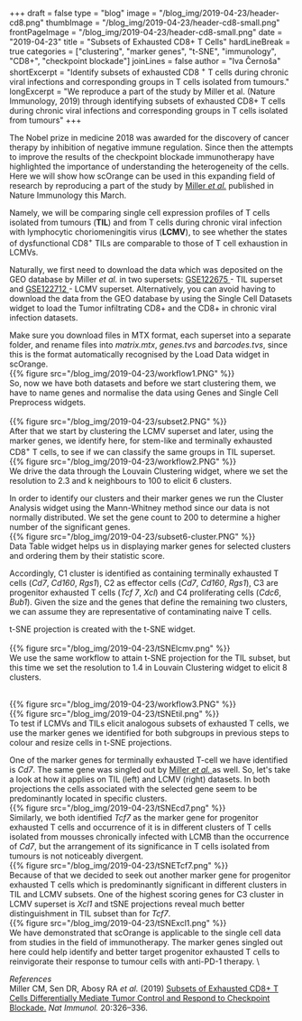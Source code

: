 ﻿+++
draft = false
type = "blog"
image = "/blog_img/2019-04-23/header-cd8.png"
thumbImage = "/blog_img/2019-04-23/header-cd8-small.png"
frontPageImage = "/blog_img/2019-04-23/header-cd8-small.png"
date = "2019-04-23" 
title = "Subsets of Exhausted CD8+ T Cells" 
hardLineBreak = true 
categories = ["clustering", "marker genes", "t-SNE", "immunology", "CD8+", "checkpoint blockade"]
joinLines = false
author = "Iva Černoša"
shortExcerpt = "Identify subsets of exhausted CD8 <sup>+</sup> T cells during chronic viral infections and corresponding groups in T cells isolated from tumours." 
longExcerpt = "We reproduce a part of the study by Miller et al. (Nature Immunology, 2019) through identifying subsets of exhausted CD8+ T cells during chronic viral infections and corresponding groups in T cells isolated from tumours" 
+++


The Nobel prize in medicine 2018 was awarded for the discovery of cancer therapy by inhibition of negative immune regulation. Since then the attempts to improve the results of the checkpoint blockade immunotherapy have highlighted the importance of understanding the heterogeneity of the cells. Here we will show how scOrange can be used in this expanding field of research by reproducing a part of the study by <a href="https://www.nature.com/articles/s41590-019-0312-6"> Miller <i>et al.</i></a> published in Nature Immunology this March.  

Namely, we will be comparing single cell expression profiles of T cells isolated from tumours (<b>TIL</b>) and from T cells during chronic viral infection with lymphocytic choriomeningitis virus (<b>LCMV</b>), to see whether the states of dysfunctional CD8<sup>+</sup> TILs are comparable to those of T cell exhaustion in LCMVs. 

Naturally, we first need to download the data which was deposited on the GEO database by Miller <i>et al.</i> in two supersets: <a href="https://www.ncbi.nlm.nih.gov/geo/query/acc.cgi?acc=GSE122675"> GSE122675 </a>  - TIL superset and <a href="https://www.ncbi.nlm.nih.gov/geo/query/acc.cgi?acc=GSE122712"> GSE122712 </a> - LCMV superset. Alternatively, you can avoid having to download the data from the GEO database by using the Single Cell Datasets widget to load the Tumor infiltrating CD8+ and the CD8+ in chronic viral infection datasets.

Make sure you download files in MTX format, each superset into a separate folder, and rename files into <i>matrix.mtx</i>, <i>genes.tvs</i> and <i>barcodes.tvs</i>, since this is the format automatically recognised by the Load Data widget in scOrange. 
\
{{% figure src="/blog_img/2019-04-23/workflow1.PNG" %}}
\
So, now we have both datasets and before we start clustering them, we have to name genes and normalise the data using Genes and Single Cell Preprocess widgets.   
\
{{% figure src="/blog_img/2019-04-23/subset2.PNG" %}}
\
After that we start by clustering the LCMV superset and later, using the marker genes, we identify here, for stem-like and terminally exhausted CD8<sup>+</sup> T cells, to see if we can classify the same groups in TIL superset. 
\
{{% figure src="/blog_img/2019-04-23/workflow2.PNG" %}}
\
We drive the data through the Louvain Clustering widget, where we set the resolution to 2.3 and k neighbours to 100 to elicit 6 clusters.

In order to identify our clusters and their marker genes we run the Cluster Analysis widget using the Mann-Whitney method since our data is not normally distributed. We set the gene count to 200 to determine a higher number of the significant genes. 
\
{{% figure src="/blog_img/2019-04-23/subset6-cluster.PNG" %}}
\
Data Table widget helps us in displaying marker genes for selected clusters and ordering them by their statistic score. 

Accordingly, C1 cluster is identified as containing terminally exhausted  T cells (<i>Cd7</i>, <i>Cd160</i>, <i>Rgs1</i>), C2 as effector cells (<i>Cd7</i>, <i>Cd160</i>, <i>Rgs1</i>), C3 are progenitor exhausted T cells (<i>Tcf 7</i>, <i>Xcl</i>) and C4 proliferating cells (<i>Cdc6</i>, <i>Bub1</i>). Given the size and the genes that define the remaining two clusters, we can assume they are representative of contaminating naive T cells. 

t-SNE projection is created with the t-SNE widget.  
\
{{% figure src="/blog_img/2019-04-23/tSNElcmv.png" %}}
\
We use the same workflow to attain t-SNE projection for the TIL subset, but this time we set the resolution to 1.4 in Louvain Clustering widget to elicit 8 clusters.

\
{{% figure src="/blog_img/2019-04-23/workflow3.PNG" %}}
\
{{% figure src="/blog_img/2019-04-23/tSNEtil.png" %}}
\
To test if LCMVs and TILs elicit analogous subsets of exhausted T cells, we use the marker genes we identified for both subgroups in previous steps to colour and resize cells in t-SNE projections. 

One of the marker genes for terminally exhausted T-cell we have identified is <i>Cd7</i>. The same gene was singled out by <a href="https://www.nature.com/articles/s41590-019-0312-6">Miller <i>et al.</i> </a> as well. So, let's take a look at how it applies on TIL (left) and LCMV (right) datasets. In both projections the cells associated with the selected gene seem to be predominantly located in specific clusters. 
\
{{% figure src="/blog_img/2019-04-23/tSNEcd7.png" %}}
\
Similarly, we both identified <i>Tcf7</i> as the marker gene for progenitor exhausted T cells and occurrence of it is in different clusters of T cells isolated from mousses chronically infected with LCMB than the occurrence of <i>Cd7</i>, but the arrangement of its significance in T cells isolated from tumours is not noticeably divergent.
\
{{% figure src="/blog_img/2019-04-23/tSNETcf7.png" %}}
\
Because of that we decided to seek out another marker gene for progenitor exhausted T cells which is predominantly significant in different clusters in TIL and LCMV subsets. One of the highest scoring genes for C3 cluster in LCMV superset is <i>Xcl1</i> and tSNE projections reveal much better distinguishment in TIL subset than for <i>Tcf7</i>.
\
{{% figure src="/blog_img/2019-04-23/tSNExcl1.png" %}}
\
We have demonstrated that scOrange is applicable to the single cell data from studies in the field of immunotherapy. The marker genes singled out here could help identify and better target progenitor exhausted T cells to reinvigorate their response to tumour cells with anti-PD-1 therapy.
\

*References* 
\
Miller CM, Sen DR, Abosy RA <i>et al.</i> (2019) <a href="https://www.nature.com/articles/s41590-019-0312-6">Subsets of Exhausted CD8+ T Cells Differentially Mediate Tumor Control and Respond to Checkpoint Blockade.</a> <i>Nat Immunol.</i> 20:326–336.